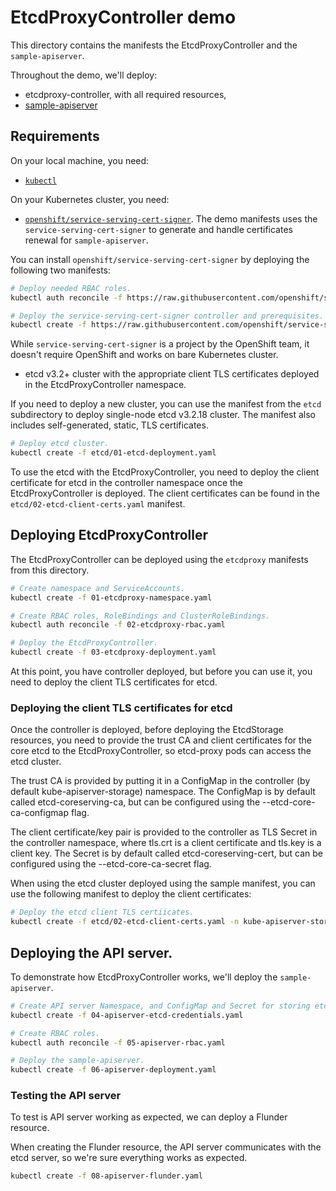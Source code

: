 # EtcdProxyController demo

This directory contains the manifests the EtcdProxyController and the `sample-apiserver`.

Throughout the demo, we'll deploy:

* etcdproxy-controller, with all required resources,
* [sample-apiserver](https://github.com/kubernetes/sample-apiserver)

## Requirements

On your local machine, you need:

* [`kubectl`](https://kubernetes.io/docs/tasks/tools/install-kubectl/)

On your Kubernetes cluster, you need:

* [`openshift/service-serving-cert-signer`](https://github.com/openshift/service-serving-cert-signer). The demo manifests uses the `service-serving-cert-signer` to generate and handle certificates renewal for `sample-apiserver`.

You can install `openshift/service-serving-cert-signer` by deploying the following two manifests:

```bash
# Deploy needed RBAC roles.
kubectl auth reconcile -f https://raw.githubusercontent.com/openshift/service-serving-cert-signer/master/install/serving-cert-signer/install-rbac.yaml

# Deploy the service-serving-cert-signer controller and prerequisites.
kubectl create -f https://raw.githubusercontent.com/openshift/service-serving-cert-signer/master/install/serving-cert-signer/install.yaml
```

While `service-serving-cert-signer` is a project by the OpenShift team, it doesn't require OpenShift and works on bare Kubernetes cluster.

* etcd v3.2+ cluster with the appropriate client TLS certificates deployed in the EtcdProxyController namespace. 

If you need to deploy a new cluster, you can use the manifest from the `etcd` subdirectory to deploy single-node etcd v3.2.18 cluster. The manifest also includes self-generated, static, TLS certificates.
```bash
# Deploy etcd cluster.
kubectl create -f etcd/01-etcd-deployment.yaml
```

To use the etcd with the EtcdProxyController, you need to deploy the client certificate for etcd in the controller namespace once the EtcdProxyController is deployed. The client certificates can be found in the `etcd/02-etcd-client-certs.yaml` manifest. 

## Deploying EtcdProxyController

The EtcdProxyController can be deployed using the `etcdproxy` manifests from this directory.

```bash
# Create namespace and ServiceAccounts.
kubectl create -f 01-etcdproxy-namespace.yaml

# Create RBAC roles, RoleBindings and ClusterRoleBindings.
kubectl auth reconcile -f 02-etcdproxy-rbac.yaml

# Deploy the EtcdProxyController.
kubectl create -f 03-etcdproxy-deployment.yaml
```

At this point, you have controller deployed, but before you can use it, you need to deploy the client TLS certificates for etcd.

### Deploying the client TLS certificates for etcd

Once the controller is deployed, before deploying the EtcdStorage resources, you need to provide the trust CA and client certificates for the core etcd to the EtcdProxyController, so etcd-proxy pods can access the etcd cluster.

The trust CA is provided by putting it in a ConfigMap in the controller (by default kube-apiserver-storage) namespace. The ConfigMap is by default called etcd-coreserving-ca, but can be configured using the --etcd-core-ca-configmap flag.

The client certificate/key pair is provided to the controller as TLS Secret in the controller namespace, where tls.crt is a client certificate and tls.key is a client key. The Secret is by default called etcd-coreserving-cert, but can be configured using the --etcd-core-ca-secret flag.

When using the etcd cluster deployed using the sample manifest, you can use the following manifest to deploy the client certificates:

```bash
# Deploy the etcd client TLS certiicates.
kubectl create -f etcd/02-etcd-client-certs.yaml -n kube-apiserver-storage
```

## Deploying the API server.

To demonstrate how EtcdProxyController works, we'll deploy the `sample-apiserver`.

```bash
# Create API server Namespace, and ConfigMap and Secret for storing etcd certificates.
kubectl create -f 04-apiserver-etcd-credentials.yaml

# Create RBAC roles.
kubectl auth reconcile -f 05-apiserver-rbac.yaml

# Deploy the sample-apiserver.
kubectl create -f 06-apiserver-deployment.yaml
```

### Testing the API server

To test is API server working as expected, we can deploy a Flunder resource.

When creating the Flunder resource, the API server communicates with the etcd server, so we're sure everything works as expected.

```bash
kubectl create -f 08-apiserver-flunder.yaml
```